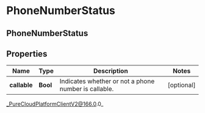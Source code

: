 # PhoneNumberStatus

## PhoneNumberStatus

## Properties

|Name | Type | Description | Notes|
|------------ | ------------- | ------------- | -------------|
| **callable** | **Bool** | Indicates whether or not a phone number is callable. | [optional] |



_PureCloudPlatformClientV2@166.0.0_
